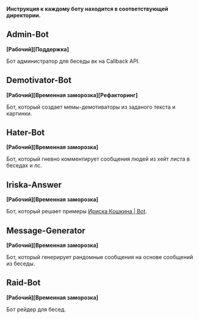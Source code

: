 **Инструкция к каждому боту находится в соответствующей директории.**

## Admin-Bot
**[Рабочий][Поддержка]**

Бот администратор для беседы вк на Callback API.

## Demotivator-Bot
**[Рабочий][Временная заморозка][Рефакторинг]**

Бот, который создает мемы-демотиваторы из заданого текста и картинки.

## Hater-Bot
**[Рабочий][Временная заморозка]**

Бот, который гневно комментирует сообщения людей из хейт листа в беседах и лс.

## Iriska-Answer
**[Рабочий][Временная заморозка]**

Бот, который решает примеры [Ириска Кошкина | Bot](https://vk.com/iriskakoshkinabot).

## Message-Generator
**[Рабочий][Временная заморозка]**

Бот, который генерирует рандомные сообщения на основе сообщений из беседы.

## Raid-Bot
**[Рабочий][Временная заморозка]**

Бот рейдер для бесед.
